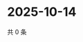 # 2025-10-14

共 0 条

<!-- BEGIN ZHIHUVIDEO -->
<!-- 最后更新时间 Tue Oct 14 2025 19:09:38 GMT+0800 (China Standard Time) -->

<!-- END ZHIHUVIDEO -->
